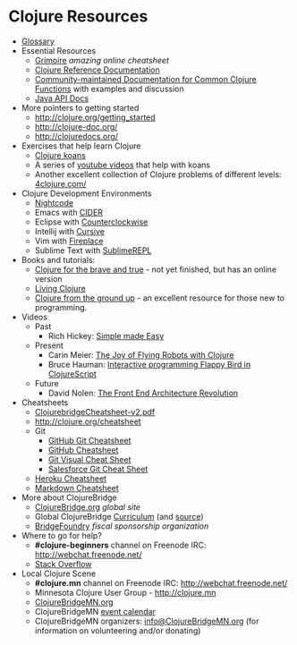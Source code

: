 # Clojure Resources

* [Glossary](glossary.md)
* Essential Resources
  * [Grimoire](http://conj.io/) *amazing online cheatsheet*
  * [Clojure Reference Documentation](http://clojure.org/documentation)
  * [Community-maintained Documentation for Common Clojure Functions](https://clojuredocs.org/quickref) with examples and discussion 
  * [Java API Docs](http://docs.oracle.com/javase/8/docs/api/)
* More pointers to getting started
  * http://clojure.org/getting_started
  * http://clojure-doc.org/
  * http://clojuredocs.org/
* Exercises that help learn Clojure
  * [Clojure koans](https://github.com/clojurebridge-minneapolis/clojure-koans)
  * A series of [youtube videos](https://www.youtube.com/playlist?list=PL1p6TgkbKXqyOwq6iSkce_EY5YWFHciHt) that help with koans
  * Another excellent collection of Clojure problems of different levels: [4clojure.com/](https://www.4clojure.com/)
* Clojure Development Environments
  * [Nightcode](https://sekao.net/nightcode/)
  * Emacs with [CIDER](https://github.com/clojure-emacs/cider)
  * Eclipse with [Counterclockwise](http://doc.ccw-ide.org/)
  * Intellij with [Cursive](https://cursiveclojure.com/)
  * Vim with [Fireplace](https://github.com/tpope/vim-fireplace)
  * Sublime Text with [SublimeREPL](https://github.com/wuub/SublimeREPL)
* Books and tutorials:
  * [Clojure for the brave and true](http://www.braveclojure.com/) - not yet finished, but has an online version
  * [Living Clojure](http://shop.oreilly.com/product/0636920034292.do)
  * [Clojure from the ground up](https://aphyr.com/posts/301-clojure-from-the-ground-up-welcome) - an excellent resource for those new to programming. 
* Videos
  * Past
    * Rich Hickey: [Simple made Easy](http://www.infoq.com/presentations/Simple-Made-Easy)
  * Present
    * Carin Meier: [The Joy of Flying Robots with Clojure](https://www.youtube.com/watch?v=Ty9QDqV-_Ak)
    * Bruce Hauman: [Interactive programming Flappy Bird in ClojureScript](https://www.youtube.com/watch?v=KZjFVdU8VLI)
  * Future
    * David Nolen: [The Front End Architecture Revolution](http://www.ustream.tv/recorded/61483785)
* Cheatsheets
  * [ClojurebridgeCheatsheet-v2.pdf](https://github.com/ClojureBridge/curriculum/blob/gh-pages/ClojurebridgeCheatsheet-v2.pdf)
  * http://clojure.org/cheatsheet
  * Git
    * [GitHub Git Cheatsheet](https://training.github.com/kit/downloads/github-git-cheat-sheet.pdf)
    * [GitHub Cheatsheet](http://git.io/sheet)
    * [Git Visual Cheat Sheet](https://github.com/blog/104-visual-cheat-sheet)
    * [Salesforce Git Cheat Sheet](https://na1.salesforce.com/help/pdfs/en/salesforce_git_developer_cheatsheet.pdf)
  * [Heroku Cheatsheet](http://ruten.ca/2012/02/15/heroku-cheatsheet-useful-heroku-commands-reference/)
  * [Markdown Cheatsheet](https://github.com/adam-p/markdown-here/wiki/Markdown-Cheatsheet)
* More about ClojureBridge
  * [ClojureBridge.org](http://clojurebridge.org) *global site*
  * Global ClojureBridge [Curriculum](http://clojurebridge.github.io/curriculum/) (and [source](https://github.com/ClojureBridge/curriculum/blob/gh-pages/README.md))
  * [BridgeFoundry](http://bridgefoundry.org/) *fiscal sponsorship organization*
* Where to go for help?
  * **#clojure-beginners** channel on Freenode IRC: http://webchat.freenode.net/
  * [Stack Overflow](http://stackoverflow.com/questions/tagged/clojure)
* Local Clojure Scene
  * **#clojure.mn** channel on Freenode IRC: http://webchat.freenode.net/
  * Minnesota Clojure User Group - http://clojure.mn
  * [ClojureBridgeMN.org](http://ClojureBridgeMN.org)
  * ClojureBridgeMN [event calendar](https://www.google.com/calendar/embed?src=clojurebridgemn%40gmail.com&ctz=America/Chicago)
  * ClojureBridgeMN organizers: info@ClojureBridgeMN.org (for information on volunteering and/or donating)
